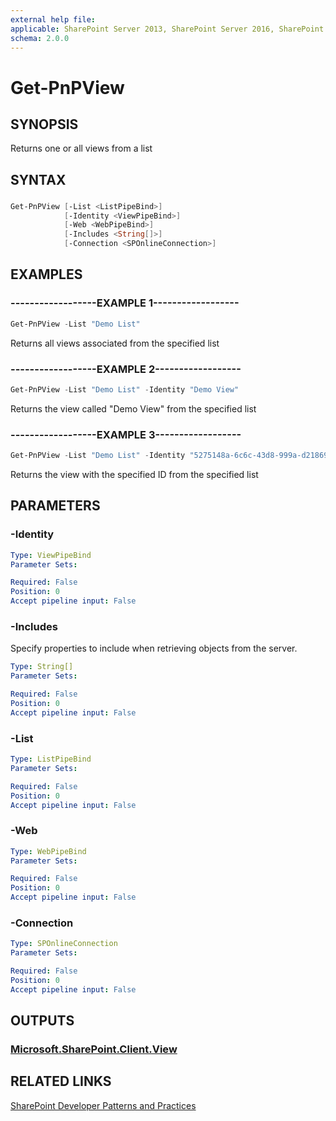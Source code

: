```yaml
---
external help file:
applicable: SharePoint Server 2013, SharePoint Server 2016, SharePoint Online
schema: 2.0.0
---
```

# Get-PnPView

## SYNOPSIS
Returns one or all views from a list

## SYNTAX 

### 
```powershell
Get-PnPView [-List <ListPipeBind>]
            [-Identity <ViewPipeBind>]
            [-Web <WebPipeBind>]
            [-Includes <String[]>]
            [-Connection <SPOnlineConnection>]
```

## EXAMPLES

### ------------------EXAMPLE 1------------------
```powershell
Get-PnPView -List "Demo List"
```

Returns all views associated from the specified list

### ------------------EXAMPLE 2------------------
```powershell
Get-PnPView -List "Demo List" -Identity "Demo View"
```

Returns the view called "Demo View" from the specified list

### ------------------EXAMPLE 3------------------
```powershell
Get-PnPView -List "Demo List" -Identity "5275148a-6c6c-43d8-999a-d2186989a661"
```

Returns the view with the specified ID from the specified list

## PARAMETERS

### -Identity


```yaml
Type: ViewPipeBind
Parameter Sets: 

Required: False
Position: 0
Accept pipeline input: False
```

### -Includes
Specify properties to include when retrieving objects from the server.

```yaml
Type: String[]
Parameter Sets: 

Required: False
Position: 0
Accept pipeline input: False
```

### -List


```yaml
Type: ListPipeBind
Parameter Sets: 

Required: False
Position: 0
Accept pipeline input: False
```

### -Web


```yaml
Type: WebPipeBind
Parameter Sets: 

Required: False
Position: 0
Accept pipeline input: False
```

### -Connection


```yaml
Type: SPOnlineConnection
Parameter Sets: 

Required: False
Position: 0
Accept pipeline input: False
```

## OUTPUTS

### [Microsoft.SharePoint.Client.View](https://msdn.microsoft.com/en-us/library/microsoft.sharepoint.client.view.aspx)

## RELATED LINKS

[SharePoint Developer Patterns and Practices](http://aka.ms/sppnp)